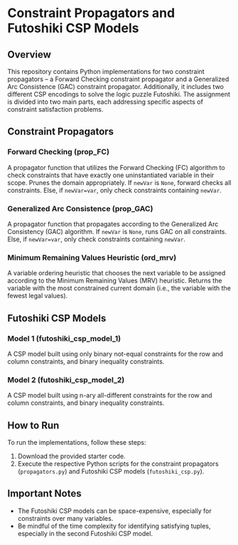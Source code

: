 # Constraint Propagators and Futoshiki CSP Models

## Overview

This repository contains Python implementations for two constraint propagators – a Forward Checking constraint propagator and a Generalized Arc Consistence (GAC) constraint propagator. Additionally, it includes two different CSP encodings to solve the logic puzzle Futoshiki. The assignment is divided into two main parts, each addressing specific aspects of constraint satisfaction problems.


## Constraint Propagators

### Forward Checking (prop_FC)
A propagator function that utilizes the Forward Checking (FC) algorithm to check constraints that have exactly one uninstantiated variable in their scope. Prunes the domain appropriately. If `newVar` is `None`, forward checks all constraints. Else, if `newVar=var`, only check constraints containing `newVar`.

### Generalized Arc Consistence (prop_GAC)
A propagator function that propagates according to the Generalized Arc Consistency (GAC) algorithm. If `newVar` is `None`, runs GAC on all constraints. Else, if `newVar=var`, only check constraints containing `newVar`.

### Minimum Remaining Values Heuristic (ord_mrv)
A variable ordering heuristic that chooses the next variable to be assigned according to the Minimum Remaining Values (MRV) heuristic. Returns the variable with the most constrained current domain (i.e., the variable with the fewest legal values).



## Futoshiki CSP Models

### Model 1 (futoshiki_csp_model_1)
A CSP model built using only binary not-equal constraints for the row and column constraints, and binary inequality constraints.

### Model 2 (futoshiki_csp_model_2)
A CSP model built using n-ary all-different constraints for the row and column constraints, and binary inequality constraints.

## How to Run

To run the implementations, follow these steps:

1. Download the provided starter code.
2. Execute the respective Python scripts for the constraint propagators (`propagators.py`) and Futoshiki CSP models (`futoshiki_csp.py`).

## Important Notes

- The Futoshiki CSP models can be space-expensive, especially for constraints over many variables.
- Be mindful of the time complexity for identifying satisfying tuples, especially in the second Futoshiki CSP model.

